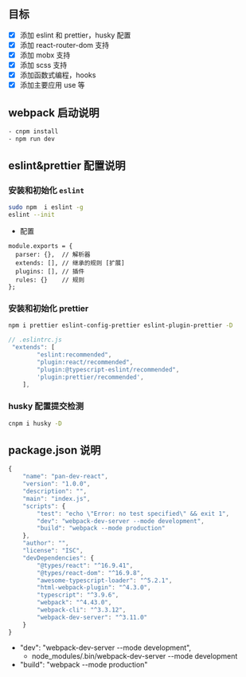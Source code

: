 ## 目标

-   [x] 添加 eslint 和 prettier，husky 配置
-   [x] 添加 react-router-dom 支持
-   [x] 添加 mobx 支持
-   [x] 添加 scss 支持
-   [x] 添加函数式编程，hooks
-   [x] 添加主要应用 use 等

## webpack 启动说明

```bash
- cnpm install
- npm run dev
```

## eslint&prettier 配置说明

### 安装和初始化 `eslint`

```bash
sudo npm  i eslint -g
eslint --init
```

-   配置

```
module.exports = {
  parser: {},  // 解析器
  extends: [], // 继承的规则 [扩展]
  plugins: [], // 插件
  rules: {}    // 规则
};
```

### 安装和初始化 prettier

```bash
npm i prettier eslint-config-prettier eslint-plugin-prettier -D
```

```js
// .eslintrc.js
 "extends": [
        "eslint:recommended",
        "plugin:react/recommended",
        "plugin:@typescript-eslint/recommended",
        'plugin:prettier/recommended',
    ],
```

### husky 配置提交检测

```bash
cnpm i husky -D
```

## package.json 说明

```js
{
    "name": "pan-dev-react",
    "version": "1.0.0",
    "description": "",
    "main": "index.js",
    "scripts": {
        "test": "echo \"Error: no test specified\" && exit 1",
        "dev": "webpack-dev-server --mode development",
        "build": "webpack --mode production"
    },
    "author": "",
    "license": "ISC",
    "devDependencies": {
        "@types/react": "^16.9.41",
        "@types/react-dom": "^16.9.8",
        "awesome-typescript-loader": "^5.2.1",
        "html-webpack-plugin": "^4.3.0",
        "typescript": "^3.9.6",
        "webpack": "^4.43.0",
        "webpack-cli": "^3.3.12",
        "webpack-dev-server": "^3.11.0"
    }
}
```

-   "dev": "webpack-dev-server --mode development",
    -   node_modules/.bin/webpack-dev-server --mode development
-   "build": "webpack --mode production"
